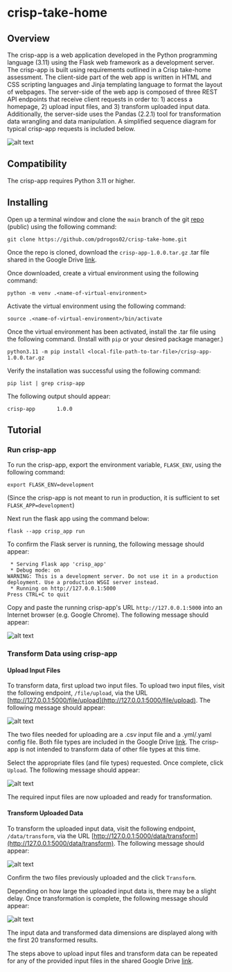 # crisp-take-home
## Overview
The crisp-app is a web application developed in the Python programming language (3.11) using the Flask web framework as a development server. The crisp-app is built using requirements outlined in a Crisp take-home assessment. The client-side part of the web app is written in HTML and CSS scripting languages and Jinja templating language to format the layout of webpages. The server-side of the web app is composed of three REST API endpoints that receive client requests in order to: 1) access a homepage, 2) upload input files, and 3) transform uploaded input data. Additionally, the server-side uses the Pandas (2.2.1) tool for transformation data wrangling and data manipulation. A simplified sequence diagram for typical crisp-app requests is included below.

![alt text](docs/.png/sequence.png)

## Compatibility
The crisp-app requires Python 3.11 or higher.

## Installing
Open up a terminal window and clone the `main` branch of the git [repo](https://github.com/pdrogos02/crisp-take-home/tree/main) (public) using the following command:

```
git clone https://github.com/pdrogos02/crisp-take-home.git
```

Once the repo is cloned, download the `crisp-app-1.0.0.tar.gz` .tar file shared in the Google Drive [link](https://drive.google.com/drive/folders/1IkJ-MncAc1NvZixKRov4oqZU9xn9CxCv).

Once downloaded, create a virtual environment using the following command:

```
python -m venv .<name-of-virtual-environment>
```

Activate the virtual environment using the following command:

```
source .<name-of-virtual-environment>/bin/activate
```

Once the virtual environment has been activated, install the .tar file using the following command. (Install with `pip` or your desired package manager.)

```
python3.11 -m pip install <local-file-path-to-tar-file>/crisp-app-1.0.0.tar.gz
```

Verify the installation was successful using the following command:

```
pip list | grep crisp-app
```

The following output should appear:

```
crisp-app       1.0.0
```

## Tutorial
### Run crisp-app
To run the crisp-app, export the environment variable, `FLASK_ENV`, using the following command:

```
export FLASK_ENV=development
```

(Since the crisp-app is not meant to run in production, it is sufficient to set `FLASK_APP=development`)

Next run the flask app using the command below:

```
flask --app crisp_app run
```

To confirm the Flask server is running, the following message should appear:

```
 * Serving Flask app 'crisp_app'
 * Debug mode: on
WARNING: This is a development server. Do not use it in a production deployment. Use a production WSGI server instead.
 * Running on http://127.0.0.1:5000
Press CTRL+C to quit
```

Copy and paste the running crisp-app's URL `http://127.0.0.1:5000` into an Internet browser (e.g. Google Chrome). The following message should appear:

![alt text](docs/.png/crisp_app_homepage.png)

### Transform Data using crisp-app
#### Upload Input Files
To transform data, first upload two input files. To upload two input files, visit the following endpoint, `/file/upload`, via the URL [http://127.0.0.1:5000/file/upload](http://127.0.0.1:5000/file/upload). The following message should appear:

![alt text](docs/.png/crisp_app_file_upload.png)

The two files needed for uploading are a .csv input file and a .yml/.yaml config file. Both file types are included in the Google Drive [link](https://drive.google.com/drive/folders/1IkJ-MncAc1NvZixKRov4oqZU9xn9CxCv). The crisp-app is not intended to transform data of other file types at this time.

Select the appropriate files (and file types) requested. Once complete, click `Upload`. The following message should appear:

![alt text](docs/.png/crisp_app_file_upload_success.png)

The required input files are now uploaded and ready for transformation.

#### Transform Uploaded Data
To transform the uploaded input data, visit the following endpoint, `/data/transform`, via the URL [http://127.0.0.1:5000/data/transform](http://127.0.0.1:5000/data/transform). The following message should appear:

![alt text](docs/.png/crisp_app_data_transform.png)

Confirm the two files previously uploaded and the click `Transform`.

Depending on how large the uploaded input data is, there may be a slight delay. Once transformation is complete, the following message should appear:

![alt text](docs/.png/crisp_app_data_transform_output.png)

The input data and transformed data dimensions are displayed along with the first 20 transformed results.

The steps above to upload input files and transform data can be repeated for any of the provided input files in the shared Google Drive [link](https://drive.google.com/drive/folders/1IkJ-MncAc1NvZixKRov4oqZU9xn9CxCv).